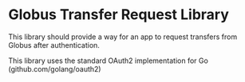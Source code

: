 # Globus Transfer Request Library
This library should provide a way for an app to request transfers from Globus after authentication.

This library uses the standard OAuth2 implementation for Go (github.com/golang/oauth2)

